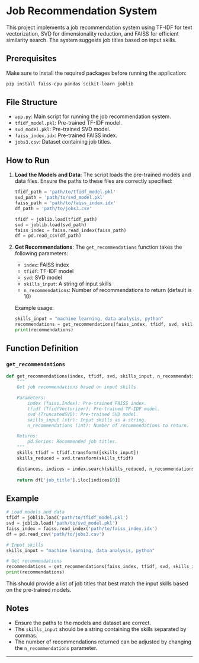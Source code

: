 # Job Recommendation System

This project implements a job recommendation system using TF-IDF for text vectorization, SVD for dimensionality reduction, and FAISS for efficient similarity search. The system suggests job titles based on input skills.

## Prerequisites

Make sure to install the required packages before running the application:

```bash
pip install faiss-cpu pandas scikit-learn joblib
```

## File Structure

- `app.py`: Main script for running the job recommendation system.
- `tfidf_model.pkl`: Pre-trained TF-IDF model.
- `svd_model.pkl`: Pre-trained SVD model.
- `faiss_index.idx`: Pre-trained FAISS index.
- `jobs3.csv`: Dataset containing job titles.

## How to Run

1. **Load the Models and Data**:
    The script loads the pre-trained models and data files. Ensure the paths to these files are correctly specified:

    ```python
    tfidf_path = 'path/to/tfidf_model.pkl'
    svd_path = 'path/to/svd_model.pkl'
    faiss_path = 'path/to/faiss_index.idx'
    df_path = 'path/to/jobs3.csv'
    
    tfidf = joblib.load(tfidf_path)
    svd = joblib.load(svd_path)
    faiss_index = faiss.read_index(faiss_path)
    df = pd.read_csv(df_path)
    ```

2. **Get Recommendations**:
    The `get_recommendations` function takes the following parameters:
    - `index`: FAISS index
    - `tfidf`: TF-IDF model
    - `svd`: SVD model
    - `skills_input`: A string of input skills
    - `n_recommendations`: Number of recommendations to return (default is 10)

    Example usage:

    ```python
    skills_input = "machine learning, data analysis, python"
    recommendations = get_recommendations(faiss_index, tfidf, svd, skills_input)
    print(recommendations)
    ```

## Function Definition

### `get_recommendations`

```python
def get_recommendations(index, tfidf, svd, skills_input, n_recommendations=10):
    """
    Get job recommendations based on input skills.

    Parameters:
        index (faiss.Index): Pre-trained FAISS index.
        tfidf (TfidfVectorizer): Pre-trained TF-IDF model.
        svd (TruncatedSVD): Pre-trained SVD model.
        skills_input (str): Input skills as a string.
        n_recommendations (int): Number of recommendations to return.

    Returns:
        pd.Series: Recommended job titles.
    """
    skills_tfidf = tfidf.transform([skills_input])
    skills_reduced = svd.transform(skills_tfidf)

    distances, indices = index.search(skills_reduced, n_recommendations)
    
    return df['job_title'].iloc[indices[0]]
```

## Example

```python
# Load models and data
tfidf = joblib.load('path/to/tfidf_model.pkl')
svd = joblib.load('path/to/svd_model.pkl')
faiss_index = faiss.read_index('path/to/faiss_index.idx')
df = pd.read_csv('path/to/jobs3.csv')

# Input skills
skills_input = "machine learning, data analysis, python"

# Get recommendations
recommendations = get_recommendations(faiss_index, tfidf, svd, skills_input)
print(recommendations)
```

This should provide a list of job titles that best match the input skills based on the pre-trained models.

## Notes

- Ensure the paths to the models and dataset are correct.
- The `skills_input` should be a string containing the skills separated by commas.
- The number of recommendations returned can be adjusted by changing the `n_recommendations` parameter.

---
